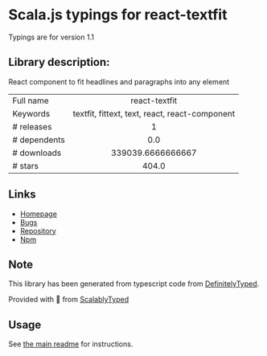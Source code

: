 
# Scala.js typings for react-textfit

Typings are for version 1.1

## Library description:
React component to fit headlines and paragraphs into any element

|                    |                 |
| ------------------ | :-------------: |
| Full name          | react-textfit |
| Keywords           | textfit, fittext, text, react, react-component |
| # releases         | 1 |
| # dependents       | 0.0 |
| # downloads        | 339039.6666666667 |
| # stars            | 404.0 |

## Links
- [Homepage](https://github.com/malte-wessel/react-textfit)
- [Bugs](https://github.com/malte-wessel/react-textfit/issues)
- [Repository](https://github.com/malte-wessel/react-textfit)
- [Npm](https://www.npmjs.com/package/react-textfit)
    


## Note
This library has been generated from typescript code from [DefinitelyTyped](https://definitelytyped.org).

Provided with :purple_heart: from [ScalablyTyped](https://github.com/oyvindberg/ScalablyTyped)

## Usage
See [the main readme](../../readme.md) for instructions.


